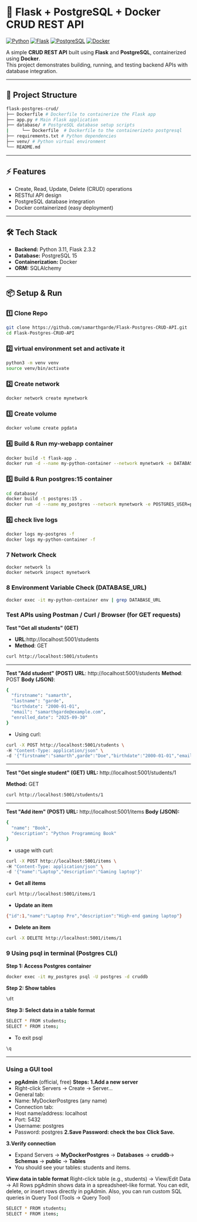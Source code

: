 # 🚀 Flask + PostgreSQL + Docker CRUD REST API
[![Python](https://img.shields.io/badge/Python-3.11-blue?logo=python&logoColor=white)](https://www.python.org/)
[![Flask](https://img.shields.io/badge/Flask-2.3.2-orange?logo=flask&logoColor=white)](https://flask.palletsprojects.com/)
[![PostgreSQL](https://img.shields.io/badge/PostgreSQL-15-blue?logo=postgresql&logoColor=white)](https://www.postgresql.org/)
[![Docker](https://img.shields.io/badge/Docker-24.0.5-blue?logo=docker&logoColor=white)](https://www.docker.com/)

A simple **CRUD REST API** built using **Flask** and **PostgreSQL**, containerized using **Docker**.  
This project demonstrates building, running, and testing backend APIs with database integration.

---

## 📂 Project Structure
```bash
flask-postgres-crud/
├── Dockerfile # Dockerfile to containerize the Flask app
├── app.py # Main Flask application
├── database/ # PostgreSQL database setup scripts
|     └── Dockerfile  # Dockerfile to the containerizeto postgresql
├── requirements.txt # Python dependencies
├── venv/ # Python virtual environment
└── README.md
```
---

## ⚡ Features
- Create, Read, Update, Delete (CRUD) operations  
- RESTful API design  
- PostgreSQL database integration  
- Docker containerized (easy deployment)  

---

## 🛠 Tech Stack
- **Backend:** Python 3.11, Flask 2.3.2  
- **Database:** PostgreSQL 15  
- **Containerization:** Docker  
- **ORM:** SQLAlchemy  

---

## 📦 Setup & Run

### 1️⃣ Clone Repo
```bash
git clone https://github.com/samarthgarde/Flask-Postgres-CRUD-API.git
cd Flask-Postgres-CRUD-API
```
### 2️⃣ virtual environment set and activate it
```bash
python3 -m venv venv
source venv/bin/activate
```
### 2️⃣ Create network
```bash
docker network create mynetwork
```
### 3️⃣ Create volume
```bash
docker volume create pgdata
```
### 4️⃣ Build & Run my-webapp container
```bash
docker build -t flask-app .
docker run -d --name my-python-container --network mynetwork -e DATABASE_URL=postgresql://postgres:postgres@my_postgres:5432/cruddb -p 5000:5000 flask-app
```
### 5️⃣ Build & Run postgres:15 container
```bash
cd database/
docker build -t postgres:15 .
docker run -d --name my_postgres --network mynetwork -e POSTGRES_USER=postgres -e POSTGRES_PASSWORD=password -e POSTGRES_DB=cruddb -v pgdata:/var/lib/postgresql/data -p 5432:5432 postgres:15
```
### 6️⃣ check live logs
```bash
docker logs my-postgres -f
docker logs my-python-container -f
```
### 7 Network Check
```bash
docker network ls
docker network inspect mynetwork
```
### 8 Environment Variable Check (DATABASE_URL)
```bash
docker exec -it my-python-container env | grep DATABASE_URL
```
### Test APIs using Postman / Curl / Browser (for GET requests)

**Test "Get all students" (GET)**
- **URL**:http://localhost:5001/students
- **Method**: GET
```bash
curl http://localhost:5001/students
```
---

**Test "Add student" (POST)**
**URL**: http://localhost:5001/students
**Method**: POST
**Body (JSON)**:
```bash
{
  "firstname": "samarth",
  "lastname": "garde",
  "birthdate": "2000-01-01",
  "email": "samarthgarde@example.com",
  "enrolled_date": "2025-09-30"
}
```
- Using curl:
```bash
curl -X POST http://localhost:5001/students \
-H "Content-Type: application/json" \
-d '{"firstname":"samarth",garde":"Doe","birthdate":"2000-01-01","email":"samarthgarde@example.com","enrolled_date":"2025-09-30"}'
```
----

**Test "Get single student" (GET)**
**URL:** http://localhost:5001/students/1

**Method:** GET
```bash
curl http://localhost:5001/students/1
```
---

**Test "Add item" (POST)**
**URL:** http://localhost:5001/items
**Body (JSON):**
```bash
{
  "name": "Book",
  "description": "Python Programming Book"
}
```
- usage with curl:
```bash
curl -X POST http://localhost:5001/items \
-H "Content-Type: application/json" \
-d '{"name":"Laptop","description":"Gaming laptop"}'
```
- **Get all items**
```bash
curl http://localhost:5001/items/1
```
- **Update an item**
```bash
{"id":1,"name":"Laptop Pro","description":"High-end gaming laptop"}
```
- **Delete an item**
```bash
curl -X DELETE http://localhost:5001/items/1
```

### 9 Using psql in terminal (Postgres CLI)
**Step 1: Access Postgres container**
```bash
docker exec -it my_postgres psql -U postgres -d cruddb
```
**Step 2: Show tables**
```bash
\dt
```
**Step 3: Select data in a table format**
```bash
SELECT * FROM students;
SELECT * FROM items;
```
- To exit psql
```bash
\q
```
----

### Using a GUI tool
- **pgAdmin** (official, free)
**Steps:**
**1.Add a new server**
- Right-click Servers → Create → Server…
- General tab:
- Name: MyDockerPostgres (any name)
- Connection tab:
- Host name/address: localhost
- Port: 5432
- Username: postgres
- Password: postgres
**2.Save Password: check the box**
**Click Save.**
  
**3.Verify connection**
- Expand Servers → **MyDockerPostgres** → **Databases** → **cruddb**→ **Schemas** → **public** → **Tables**
- You should see your tables: students and items.

**View data in table format**
Right-click table (e.g., students) → View/Edit Data → All Rows
pgAdmin shows data in a spreadsheet-like format.
You can edit, delete, or insert rows directly in pgAdmin.
Also, you can run custom SQL queries in Query Tool (Tools → Query Tool)
```bash
SELECT * FROM students;
SELECT * FROM items;
```
